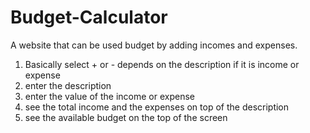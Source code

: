 # Budget-Calculator
A website that can be used budget by adding incomes and expenses.

1) Basically select + or - depends on the description if it is income or expense
2) enter the description
3) enter the value of the income or expense
4) see the total income and the expenses on top of the description
5) see the available budget on the top of the screen 
